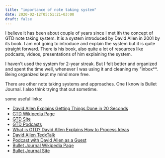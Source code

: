 ```yaml
---
title: "importance of note taking system"
date: 2020-02-12T05:51:21+03:00
draft: false
---
```


I believe it has been about couple of years since I met ith the concept of GTD note taking system. It is a system introduced by David Allen in 2001 by its book. I am not going to introduce and explain the system but it is quite straight forward. There is his book, also quite a lot of resources like podcasts, videos, presentations of him explaining the system.

I haven't used the system for 2-year streak. But I felt better and organized and spent the time well, whenever I was using it and cleaning my "inbox**. Being organized kept my mind more free.

There are other note taking systems and approaches. One I know is Bullet Journal. I also think trying that out sometime.

some useful links:
- [David Allen Explains Getting Things Done in 20 Seconds](https://www.youtube.com/watch?v=ilExDzl1EF8)
- [GTD Wikipedia Page](https://en.wikipedia.org/wiki/Getting_Things_Done)
- [GTD Site](https://gettingthingsdone.com/)
- [GTD Podcasts](https://gettingthingsdone.com/category/podcast-2/)
- [What is GTD? David Allen Explains How to Process Ideas](https://www.youtube.com/watch?v=m8xwPJEu0Nw)
- [David Allen TedxTalk](https://www.youtube.com/watch?v=CHxhjDPKfbY)
- [Podcast with David Allen as a Guest](https://www.artofmanliness.com/articles/podcast-543-learn-the-system-for-getting-things-done/)
- [Bullet Journal Wikipedia Page](https://en.wikipedia.org/wiki/Bullet_Journal)
- [Bullet Journal Site](https://bulletjournal.com/)



